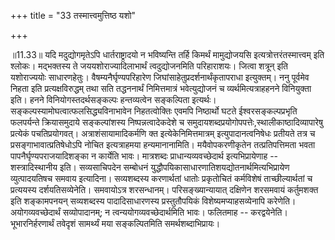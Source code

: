 +++
title = "33 तस्मात्त्वमुत्तिष्ठ यशो"

+++
  
  
॥11.33॥ यदि मदुद्योगमृतेऽपि धार्तराष्ट्रादयो न भविष्यन्ति तर्हि किमर्थं
मामुद्योजयसि इत्यत्रोत्तरंतस्मात्त्वम् इति श्लोकः। मद्भक्तस्य ते
जययशोराज्यादिलाभार्थं त्वदुद्योजनमिति परिहाराशयः। जित्वा शत्रून् इति
यशोराज्ययोः साधारणहेतुः। वैषम्यनैर्घृण्यपरिहारेण
जिघांसाहेतुप्रदर्शनार्थंकृतापराधा इत्युक्तम्। ननु पूर्वमेव निहता इति
प्रत्यक्षविरुद्धम् तथा सति तद्धननार्थं निमित्तमात्रं भवेत्युद्योजनं च
व्यर्थमित्यत्राहहनने विनियुक्ता इति। हनने विनियोगस्तदर्थसङ्कल्पः
हन्तव्यत्वेन सङ्कल्पिता इत्यर्थः। सङ्कल्पस्यामोघत्वात्फलसिद्ध्यविनाभावेन
निहतत्वोक्तिः एवमपि निष्ठार्थो घटते ईश्वरसङ्कल्पप्रभृति फलपर्यन्ते
क्रियासमुदाये सङ्कल्पांशस्य निष्पन्नत्वादेकदेशे च
समुदायशब्दप्रयोगोपपत्तेः,स्थालीकाष्ठादिव्यापारेषु प्रत्येकं
पचतिप्रयोगवत्। अत्राशंसायामादिकर्मणि क्त इत्येकेनिमित्तमात्रम्
इत्युपादानत्वनिषेधः प्रतीयते तत्र च प्रसङ्गाभावात्प्रतिषेधोऽपि नोचित
इत्यत्राहमया हन्यमानानामिति। मयैवोपकरणीकृतेन तत्प्रतिपत्तिमता भवता
पापनैर्घृण्यपराजयादिशङ्का न कार्येति भावः। मात्रशब्दः
प्राधान्यव्यवच्छेदार्थ इत्यभिप्रायेणाह -- शस्त्रादिस्थानीय इति।
सव्यसाचिपदेन सम्बोधनं युद्धौपयिकासाधारणातिशयद्योतनार्थमित्यभिप्रायेण
व्युत्पादयतिषच समवाय इत्यादिना। सव्यशब्दस्य करणार्थतां धातोः प्रकृतोचितं
कर्मविशेषं ताच्छील्यार्थतां च प्रत्ययस्य दर्शयतिसव्येनेति। समवायोऽत्र
शरसन्धानम्। परिसङ्ख्यान्यायात् दक्षिणेन शरसमवायं कर्तुमशक्त इति
शङ्कामपनयन् सव्यशब्दस्य पादादिसाधारणस्य प्रस्तुतौपयिकं
विशेष्यमप्याहसव्येनापि करेणेति। अयोगव्यवच्छेदार्थं सव्योपादानम्; न
त्वन्ययोगव्यवच्छेदार्थमिति भावः। फलितमाह -- करद्वयेनेति।
भूभारनिर्हरणार्थं तवेदृशं सामर्थ्यं मया सङ्कल्पितमिति
समर्थशब्दाभिप्रायः।  
  

